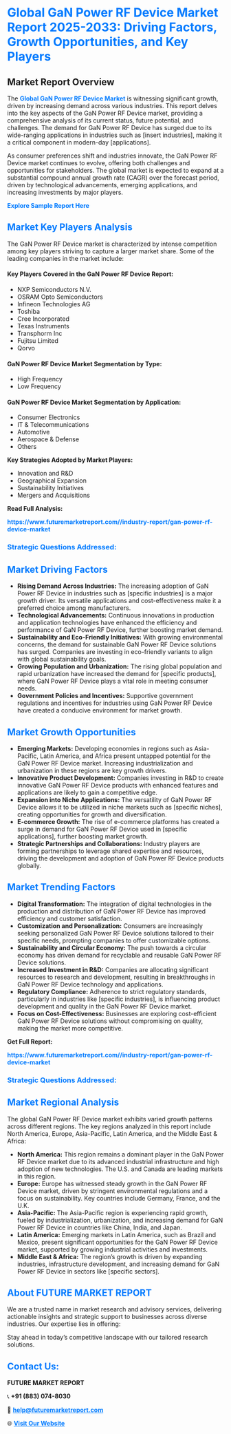 <h1 style="color: #007BFF;">Global GaN Power RF Device Market Report 2025-2033: Driving Factors, Growth Opportunities, and Key Players</h1>

<section id="overview">
<h2>Market Report Overview</h2>
<p>The <a href="https://www.futuremarketreport.com//industry-report/gan-power-rf-device-market" style="color: #007BFF; text-decoration: none;"><strong>Global GaN Power RF Device Market</strong></a> is witnessing significant growth, driven by increasing demand across various industries. This report delves into the key aspects of the GaN Power RF Device market, providing a comprehensive analysis of its current status, future potential, and challenges. The demand for GaN Power RF Device has surged due to its wide-ranging applications in industries such as [insert industries], making it a critical component in modern-day [applications].</p>
<p>As consumer preferences shift and industries innovate, the GaN Power RF Device market continues to evolve, offering both challenges and opportunities for stakeholders. The global market is expected to expand at a substantial compound annual growth rate (CAGR) over the forecast period, driven by technological advancements, emerging applications, and increasing investments by major players.</p>
</section>

<section id="overview">
<p><a href="https://www.futuremarketreport.com//request-sample/reportId=75856" style="color: #007BFF; text-decoration: none;"><strong>Explore Sample Report Here</strong></a></p>
</section>

<section id="key-players">
<h2 style="color: #007BFF;">Market Key Players Analysis</h2>
<p>The GaN Power RF Device market is characterized by intense competition among key players striving to capture a larger market share. Some of the leading companies in the market include:</p>
<h4>Key Players Covered in the GaN Power RF Device Report:</h4>
<ul><li>NXP Semiconductors N.V.</li><li>OSRAM Opto Semiconductors</li><li>Infineon Technologies AG</li><li>Toshiba</li><li>Cree Incorporated</li><li>Texas Instruments</li><li>Transphorm Inc</li><li>Fujitsu Limited</li><li>Qorvo</li></ul>
<h4>GaN Power RF Device Market Segmentation by Type:</h4>
<ul><li>High Frequency</li><li>Low Frequency</li></ul>

<h4>GaN Power RF Device Market Segmentation by Application:</h4>
<ul><li>Consumer Electronics</li><li>IT &amp; Telecommunications</li><li>Automotive</li><li>Aerospace &amp; Defense</li><li>Others</li></ul>
<p><strong>Key Strategies Adopted by Market Players:</strong></p>
<ul>
<li>Innovation and R&D</li>
<li>Geographical Expansion</li>
<li>Sustainability Initiatives</li>
<li>Mergers and Acquisitions</li>
</ul>
</section>

<section>
<p><strong>Read Full Analysis: </strong></p><a href="https://www.futuremarketreport.com//industry-report/gan-power-rf-device-market" style="color: #007BFF; text-decoration: none;"><strong>https://www.futuremarketreport.com//industry-report/gan-power-rf-device-market</strong></a>
<h3 style="color: #007BFF;">Strategic Questions Addressed:</h3>
</section>

<section id="driving-factors">
<h2 style="color: #007BFF;">Market Driving Factors</h2>
<ul>
<li><strong>Rising Demand Across Industries:</strong> The increasing adoption of GaN Power RF Device in industries such as [specific industries] is a major growth driver. Its versatile applications and cost-effectiveness make it a preferred choice among manufacturers.</li>
<li><strong>Technological Advancements:</strong> Continuous innovations in production and application technologies have enhanced the efficiency and performance of GaN Power RF Device, further boosting market demand.</li>
<li><strong>Sustainability and Eco-Friendly Initiatives:</strong> With growing environmental concerns, the demand for sustainable GaN Power RF Device solutions has surged. Companies are investing in eco-friendly variants to align with global sustainability goals.</li>
<li><strong>Growing Population and Urbanization:</strong> The rising global population and rapid urbanization have increased the demand for [specific products], where GaN Power RF Device plays a vital role in meeting consumer needs.</li>
<li><strong>Government Policies and Incentives:</strong> Supportive government regulations and incentives for industries using GaN Power RF Device have created a conducive environment for market growth.</li>
</ul>
</section>

<section id="growth-opportunities">
<h2 style="color: #007BFF;">Market Growth Opportunities</h2>
<ul>
<li><strong>Emerging Markets:</strong> Developing economies in regions such as Asia-Pacific, Latin America, and Africa present untapped potential for the GaN Power RF Device market. Increasing industrialization and urbanization in these regions are key growth drivers.</li>
<li><strong>Innovative Product Development:</strong> Companies investing in R&D to create innovative GaN Power RF Device products with enhanced features and applications are likely to gain a competitive edge.</li>
<li><strong>Expansion into Niche Applications:</strong> The versatility of GaN Power RF Device allows it to be utilized in niche markets such as [specific niches], creating opportunities for growth and diversification.</li>
<li><strong>E-commerce Growth:</strong> The rise of e-commerce platforms has created a surge in demand for GaN Power RF Device used in [specific applications], further boosting market growth.</li>
<li><strong>Strategic Partnerships and Collaborations:</strong> Industry players are forming partnerships to leverage shared expertise and resources, driving the development and adoption of GaN Power RF Device products globally.</li>
</ul>
</section>

<section id="trending-factors">
<h2 style="color: #007BFF;">Market Trending Factors</h2>
<ul>
<li><strong>Digital Transformation:</strong> The integration of digital technologies in the production and distribution of GaN Power RF Device has improved efficiency and customer satisfaction.</li>
<li><strong>Customization and Personalization:</strong> Consumers are increasingly seeking personalized GaN Power RF Device solutions tailored to their specific needs, prompting companies to offer customizable options.</li>
<li><strong>Sustainability and Circular Economy:</strong> The push towards a circular economy has driven demand for recyclable and reusable GaN Power RF Device solutions.</li>
<li><strong>Increased Investment in R&D:</strong> Companies are allocating significant resources to research and development, resulting in breakthroughs in GaN Power RF Device technology and applications.</li>
<li><strong>Regulatory Compliance:</strong> Adherence to strict regulatory standards, particularly in industries like [specific industries], is influencing product development and quality in the GaN Power RF Device market.</li>
<li><strong>Focus on Cost-Effectiveness:</strong> Businesses are exploring cost-efficient GaN Power RF Device solutions without compromising on quality, making the market more competitive.</li>
</ul>
</section>

<section>
<p><strong>Get Full Report: </strong></p><a href="https://www.futuremarketreport.com//industry-report/gan-power-rf-device-market" style="color: #007BFF; text-decoration: none;"><strong>https://www.futuremarketreport.com//industry-report/gan-power-rf-device-market</strong></a>
<h3 style="color: #007BFF;">Strategic Questions Addressed:</h3>
</section>


<section id="regional-analysis">
<h2 style="color: #007BFF;">Market Regional Analysis</h2>
<p>The global GaN Power RF Device market exhibits varied growth patterns across different regions. The key regions analyzed in this report include North America, Europe, Asia-Pacific, Latin America, and the Middle East & Africa:</p>
<ul>
<li><strong>North America:</strong> This region remains a dominant player in the GaN Power RF Device market due to its advanced industrial infrastructure and high adoption of new technologies. The U.S. and Canada are leading markets in this region.</li>
<li><strong>Europe:</strong> Europe has witnessed steady growth in the GaN Power RF Device market, driven by stringent environmental regulations and a focus on sustainability. Key countries include Germany, France, and the U.K.</li>
<li><strong>Asia-Pacific:</strong> The Asia-Pacific region is experiencing rapid growth, fueled by industrialization, urbanization, and increasing demand for GaN Power RF Device in countries like China, India, and Japan.</li>
<li><strong>Latin America:</strong> Emerging markets in Latin America, such as Brazil and Mexico, present significant opportunities for the GaN Power RF Device market, supported by growing industrial activities and investments.</li>
<li><strong>Middle East & Africa:</strong> The region’s growth is driven by expanding industries, infrastructure development, and increasing demand for GaN Power RF Device in sectors like [specific sectors].</li>
</ul>
</section>

<footer>
<h2 style="color: #007BFF;">About FUTURE MARKET REPORT</h2>
<p>We are a trusted name in market research and advisory services, delivering actionable insights and strategic support to businesses across diverse industries. Our expertise lies in offering:</p>

<p>Stay ahead in today’s competitive landscape with our tailored research solutions.</p>

<h2 style="color: #007BFF;">Contact Us:</h2>
<p><strong>FUTURE MARKET REPORT</strong></p>
<p>📞 <strong>+91 (883) 074-8030</strong></p>
<p>📧 <strong><a href="mailto:help@futuremarketreport.com" style="color: #007BFF;">help@futuremarketreport.com</a></strong></p>
<p>🌐 <strong><a href="https://www.futuremarketreport.com/" style="color: #007BFF;">Visit Our Website</a></strong></p>
</footer>